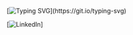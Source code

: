 
[![Typing SVG](https://readme-typing-svg.demolab.com?font=Fira+Code&size=18&pause=1000&color=blue&multiline=true&width=435&lines=Hello!+My+name+is+Konstantinos.+;I+am+a+Web+Developer!)](https://git.io/typing-svg)


[![LinkedIn](https://img.shields.io/badge/LinkedIn-0077B5?style=for-the-badge&logo=linkedin&logoColor=white)]
